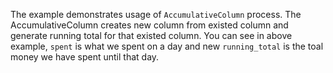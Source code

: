 The example demonstrates usage of `AccumulativeColumn` process. The AccumulativeColumn creates new column from existed column and generate running total for that existed column. You can see in above example, `spent` is what we spent on a day and new `running_total` is the toal money we have spent until that day.
